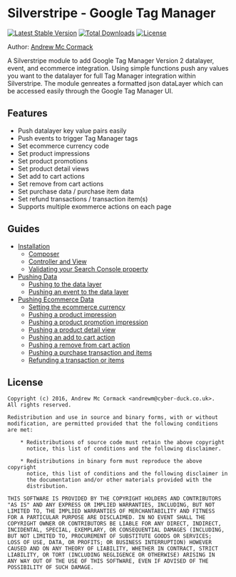 # Silverstripe - Google Tag Manager

[![Latest Stable Version](https://poser.pugx.org/cyber-duck/silverstripe-google-tag-manager/v/stable)](https://packagist.org/packages/cyber-duck/silverstripe-google-tag-manager)
[![Total Downloads](https://poser.pugx.org/cyber-duck/silverstripe-google-tag-manager/downloads)](https://packagist.org/packages/cyber-duck/silverstripe-google-tag-manager)
[![License](https://poser.pugx.org/cyber-duck/silverstripe-google-tag-manager/license)](https://packagist.org/packages/cyber-duck/silverstripe-google-tag-manager)

Author: [Andrew Mc Cormack](https://github.com/Andrew-Mc-Cormack)

A Silverstripe module to add Google Tag Manager Version 2 datalayer, event, and ecommerce integration. Using simple functions push any values you want to the datalayer for full Tag Manager integration within Silverstripe. The module genreates a formatted json dataLayer which can be accessed easily through the Google Tag Manager UI. 

## Features

  - Push datalayer key value pairs easily
  - Push events to trigger Tag Manager tags
  - Set ecommerce currency code
  - Set product impressions
  - Set product promotions
  - Set product detail views
  - Set add to cart actions
  - Set remove from cart actions
  - Set purchase data / purchase item data
  - Set refund transactions / transaction item(s)
  - Supports multiple exommerce actions on each page


## Guides
  
  - [Installation](/docs/installation)
    - [Composer](/docs/installation#composer)
    - [Controller and View](/docs/installation#controller-and-view)
    - [Validating your Search Console property](/docs/installation#validating-your-search-console-property)
  - [Pushing Data](/docs/data)
    - [Pushing to the data layer](/docs/data#pushing-to-the-data-layer)
    - [Pushing an event to the data layer](/docs/data#pushing-an-event-to-the-data-layer)
  - [Pushing Ecommerce Data](/docs/ecommerce)
    - [Setting the ecommerce currency](/docs/ecommerce#setting-the-ecommerce-currency)
    - [Pushing a product impression](/docs/ecommerce#pushing-a-product-impression)
    - [Pushing a product promotion impression](/docs/ecommerce#pushing-a-product-promotion-impression)
    - [Pushing a product detail view](/docs/ecommerce#pushing-a-product-detail-view)
    - [Pushing an add to cart action](/docs/ecommerce#pushing-an-add-to-cart-action)
    - [Pushing a remove from cart action](/docs/ecommerce#pushing-a-remove-from-cart-action)
    - [Pushing a purchase transaction and items](/docs/ecommerce#pushing-a-purchase-transaction-and-items)
    - [Refunding a transaction or items](/docs/ecommerce#refunding-a-transaction-or-items)

## License

```
Copyright (c) 2016, Andrew Mc Cormack <andrewm@cyber-duck.co.uk>.
All rights reserved.

Redistribution and use in source and binary forms, with or without
modification, are permitted provided that the following conditions
are met:

    * Redistributions of source code must retain the above copyright
      notice, this list of conditions and the following disclaimer.

    * Redistributions in binary form must reproduce the above copyright
      notice, this list of conditions and the following disclaimer in
      the documentation and/or other materials provided with the
      distribution.

THIS SOFTWARE IS PROVIDED BY THE COPYRIGHT HOLDERS AND CONTRIBUTORS
"AS IS" AND ANY EXPRESS OR IMPLIED WARRANTIES, INCLUDING, BUT NOT
LIMITED TO, THE IMPLIED WARRANTIES OF MERCHANTABILITY AND FITNESS
FOR A PARTICULAR PURPOSE ARE DISCLAIMED. IN NO EVENT SHALL THE
COPYRIGHT OWNER OR CONTRIBUTORS BE LIABLE FOR ANY DIRECT, INDIRECT,
INCIDENTAL, SPECIAL, EXEMPLARY, OR CONSEQUENTIAL DAMAGES (INCLUDING,
BUT NOT LIMITED TO, PROCUREMENT OF SUBSTITUTE GOODS OR SERVICES;
LOSS OF USE, DATA, OR PROFITS; OR BUSINESS INTERRUPTION) HOWEVER
CAUSED AND ON ANY THEORY OF LIABILITY, WHETHER IN CONTRACT, STRICT
LIABILITY, OR TORT (INCLUDING NEGLIGENCE OR OTHERWISE) ARISING IN
ANY WAY OUT OF THE USE OF THIS SOFTWARE, EVEN IF ADVISED OF THE
POSSIBILITY OF SUCH DAMAGE.
```